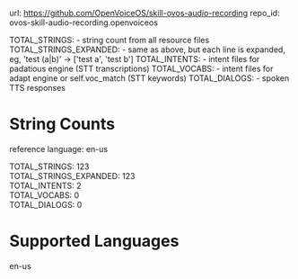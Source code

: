 
url: https://github.com/OpenVoiceOS/skill-ovos-audio-recording
repo_id: ovos-skill-audio-recording.openvoiceos

TOTAL_STRINGS:  - string count from all resource files
TOTAL_STRINGS_EXPANDED: - same as above, but each line is expanded, eg, 'test (a|b)' -> ['test a', 'test b']
TOTAL_INTENTS: - intent files for padatious engine (STT transcriptions)
TOTAL_VOCABS: - intent files for adapt engine or self.voc_match (STT keywords)
TOTAL_DIALOGS: - spoken TTS responses


# String Counts

reference language: en-us

TOTAL_STRINGS: 123  
TOTAL_STRINGS_EXPANDED: 123  
TOTAL_INTENTS: 2  
TOTAL_VOCABS: 0  
TOTAL_DIALOGS: 0  

# Supported Languages

en-us
